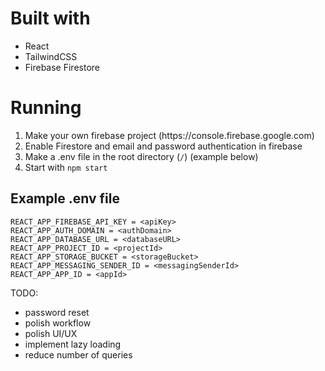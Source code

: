 <h1>Built with</h1>

- React
- TailwindCSS
- Firebase Firestore

<h1>Running</h1>
<ol>
  <li> Make your own firebase project (https://console.firebase.google.com) </li>
  <li> Enable Firestore and email and password authentication in firebase </li>
  <li> Make a .env file in the root directory (<code>/</code>) (example below) </li>
  <li> Start with <code>npm start</code> </li>
</ol>


<h2>Example .env file</h2>

    REACT_APP_FIREBASE_API_KEY = <apiKey>
    REACT_APP_AUTH_DOMAIN = <authDomain>
    REACT_APP_DATABASE_URL = <databaseURL>
    REACT_APP_PROJECT_ID = <projectId>
    REACT_APP_STORAGE_BUCKET = <storageBucket>
    REACT_APP_MESSAGING_SENDER_ID = <messagingSenderId>
    REACT_APP_APP_ID = <appId>
    
TODO:

- password reset
- polish workflow
- polish UI/UX
- implement lazy loading
- reduce number of queries
